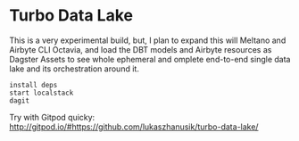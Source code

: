 # Turbo Data Lake 

This is a very experimental build, but, I plan to expand this will Meltano and Airbyte CLI Octavia, and load the DBT models and Airbyte resources as Dagster Assets to see whole ephemeral and omplete end-to-end single data lake and its orchestration around it. 

```
install deps 
start localstack 
dagit
```

Try with Gitpod quicky:
http://gitpod.io/#https://github.com/lukaszhanusik/turbo-data-lake/

